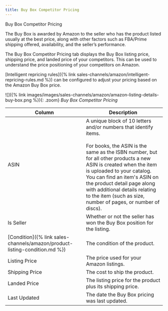 ```yaml
---
title: Buy Box Competitor Pricing
---
```


Buy Box Competitor Pricing

The Buy Box is awarded by Amazon to the seller who has the product listed usually at the best price, along with other factors such as FBA/Prime shipping offered, availability, and the seller’s performance.

The Buy Box Competitor Pricing tab displays the Buy Box listing price, shipping price, and landed price of your competitors. This can be used to understand the price positioning of your competitors on Amazon.

[Intelligent repricing rules]({% link sales-channels/amazon/intelligent-repricing-rules.md %}) can be configured to adjust your pricing based on the Amazon Buy Box price.

![]({% link images/images/sales-channels/amazon/amazon-listing-details-buy-box.png %}){: .zoom}
_Buy Box Competitor Pricing_

|Column|Description|
|--- |--- |
|ASIN|A unique block of 10 letters and/or numbers that identify items.<br/><br/>For books, the ASIN is the same as the ISBN number, but for all other products a new ASIN is created when the item is uploaded to your catalog. You can find an item's ASIN on the product detail page along with additional details relating to the item (such as size, number of pages, or number of discs). |
|Is Seller|Whether or not the seller has won the Buy Box position for the listing. |
|[Condition]({% link sales-channels/amazon/product-listing-condition.md %})|The condition of the product. |
|Listing Price|The price used for your Amazon listings. |
|Shipping Price|The cost to ship the product. |
|Landed Price|The listing price for the product plus its shipping price. |
|Last Updated|The date the Buy Box pricing was last updated. |
